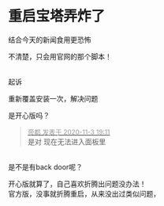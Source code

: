 # 重启宝塔弄炸了


结合今天的新闻食用更恐怖

不清楚，只会用官网的那个脚本！<br />
<br />
<img src="static/image/smiley/default/lol.gif" smilieid="12" border="0" alt="" /><img src="static/image/smiley/default/lol.gif" smilieid="12" border="0" alt="" /><img src="static/image/smiley/default/lol.gif" smilieid="12" border="0" alt="" />

起诉　　　

重新覆盖安装一次，解决问题

是开心版吗？

<div class="quote"><blockquote><font size="2"><a href="https://www.hostloc.com/forum.php?mod=redirect&amp;goto=findpost&amp;pid=9397557&amp;ptid=761952" target="_blank"><font color="#999999">帝都 发表于 2020-11-3 19:11</font></a></font><br />
是对 现在无法进入面板里</blockquote></div><br />
是不是有back door呢？

开心版就算了，自己喜欢折腾出问题没办法！<br />
官方版，没事就折腾重启，从来没出过类似问题，
